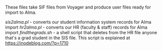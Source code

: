 
These files take SIF files from Voyager and produce user files ready for import to Alma.

*sis2alma.pl*  - converts our student information system records for Alma import
*hr2alma.pl* - converts our HR (faculty & staff) records for Alma import
*findthegrads.sh* - a shell script that deletes from the HR file anyone that's a grad student in the SIS file.  This script is explained at https://inodeblog.com/?p=1710


